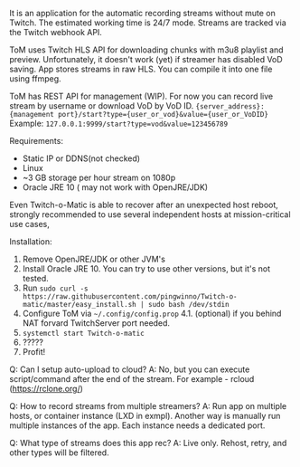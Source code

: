 It is an application for the automatic recording streams without mute on Twitch. The estimated working time is 24/7  mode. Streams are tracked via the Twitch webhook API.

ToM uses Twitch HLS API for downloading chunks with m3u8 playlist and preview. Unfortunately, it doesn't work (yet) if streamer has disabled VoD saving. App stores streams in raw HLS. You can compile it into one file using ffmpeg. 

ToM has REST API for management (WIP). For now you can record live stream by username or download VoD by VoD ID. 
```{server_address}:{management port}/start?type={user_or_vod}&value={user_or_VoDID}```
Example: ```127.0.0.1:9999/start?type=vod&value=123456789```

Requirements:
* Static IP or DDNS(not checked)
* Linux 
* ~3 GB storage per hour stream on 1080p
* Oracle JRE 10 ( may not work with OpenJRE/JDK)

Even Twitch-o-Matic is able to recover after an unexpected host reboot, strongly recommended to use several independent hosts at mission-critical use cases,

Installation:
1. Remove OpenJRE/JDK or other JVM's
2. Install Oracle JRE 10. You can try to use other versions, but it's not tested.
3. Run ```sudo curl -s https://raw.githubusercontent.com/pingwinno/Twitch-o-matic/master/easy_install.sh | sudo bash /dev/stdin ```
4. Configure ToM via ```~/.config/config.prop```
4.1. (optional) if you behind NAT forvard TwitchServer port needed.
5. ```systemctl start Twitch-o-matic```
6. ?????
7. Profit!

Q: Can I setup auto-upload to cloud?
А: No, but you can execute script/command after the end of the stream.
For example - rcloud (https://rclone.org/)

Q: How to record streams from multiple streamers?
А: Run app on multiple hosts, or container instance (LXD in exmpl). Another way is manually run multiple instances of the app. Each instance needs a dedicated port.

Q: What type of streams does this app rec?
A: Live only. Rehost, retry, and other types will be filtered.
